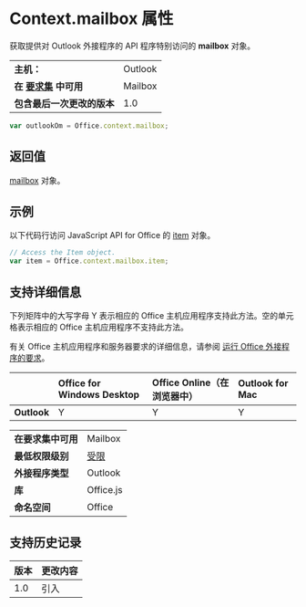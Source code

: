 
# <a name="context.mailbox-property"></a>Context.mailbox 属性
获取提供对 Outlook 外接程序的 API 程序特别访问的 **mailbox** 对象。

|||
|:-----|:-----|
|**主机：**|Outlook|
|**在 [要求集](../../docs/overview/specify-office-hosts-and-api-requirements.md) 中可用**|Mailbox|
|**包含最后一次更改的版本**|1.0|

```js
var outlookOm = Office.context.mailbox;
```


## <a name="return-value"></a>返回值


  [mailbox](http://msdn.microsoft.com/library/a3880d3b-8a09-4cf9-9274-f2682cb3b769%28Office.15%29.aspx) 对象。


## <a name="example"></a>示例

以下代码行访问 JavaScript API for Office 的 [item](http://msdn.microsoft.com/library/ad288df1-3ca2-474c-bea4-c51f46e6fc43%28Office.15%29.aspx) 对象。


```js
// Access the Item object.
var item = Office.context.mailbox.item;

```




## <a name="support-details"></a>支持详细信息


下列矩阵中的大写字母 Y 表示相应的 Office 主机应用程序支持此方法。空的单元格表示相应的 Office 主机应用程序不支持此方法。

有关 Office 主机应用程序和服务器要求的详细信息，请参阅 [运行 Office 外接程序的要求](../../docs/overview/requirements-for-running-office-add-ins.md)。


||**Office for Windows Desktop**|**Office Online（在浏览器中）**|**Outlook for Mac**|
|:-----|:-----|:-----|:-----|
|**Outlook**|Y|Y|Y|

|||
|:-----|:-----|
|**在要求集中可用**|Mailbox|
|**最低权限级别**|[受限](../../docs/develop/requesting-permissions-for-api-use-in-content-and-task-pane-add-ins.md)|
|**外接程序类型**|Outlook|
|**库**|Office.js|
|**命名空间**|Office|

## <a name="support-history"></a>支持历史记录


|**版本**|**更改内容**|
|:-----|:-----|
|1.0|引入|
